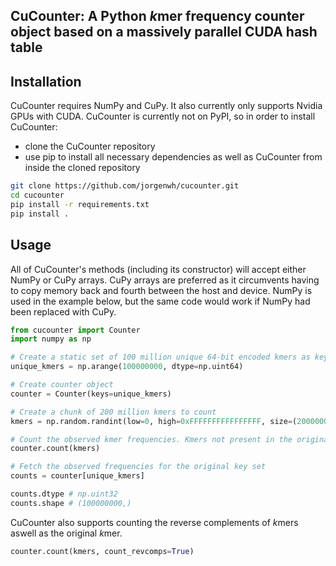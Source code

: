 ## CuCounter: A Python *k*mer frequency counter object based on a massively parallel CUDA hash table

## Installation
CuCounter requires NumPy and CuPy. It also currently only supports Nvidia GPUs with CUDA.
CuCounter is currently not on PyPI, so in order to install CuCounter:
* clone the CuCounter repository
* use pip to install all necessary dependencies as well as CuCounter from inside the cloned repository
```Bash
git clone https://github.com/jorgenwh/cucounter.git
cd cucounter
pip install -r requirements.txt
pip install .
```

## Usage
All of CuCounter's methods (including its constructor) will accept either NumPy or CuPy arrays.
CuPy arrays are preferred as it circumvents having to copy memory back and fourth between the host and device.
NumPy is used in the example below, but the same code would work if NumPy had been replaced with CuPy.
```Python
from cucounter import Counter
import numpy as np

# Create a static set of 100 million unique 64-bit encoded kmers as keys for the counter
unique_kmers = np.arange(100000000, dtype=np.uint64)

# Create counter object
counter = Counter(keys=unique_kmers)

# Create a chunk of 200 million kmers to count
kmers = np.random.randint(low=0, high=0xFFFFFFFFFFFFFFFF, size=(200000000,), dtype=np.uint64)

# Count the observed kmer frequencies. Kmers not present in the original key set are ignored
counter.count(kmers)

# Fetch the observed frequencies for the original key set
counts = counter[unique_kmers] 

counts.dtype # np.uint32
counts.shape # (100000000,)
```

CuCounter also supports counting the reverse complements of *k*mers aswell as the original *k*mer.
```Python
counter.count(kmers, count_revcomps=True)
```
